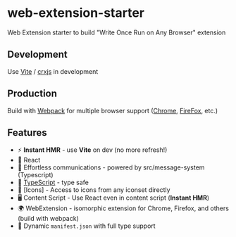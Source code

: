 # web-extension-starter
Web Extension starter to build "Write Once Run on Any Browser" extension

## Development
Use [Vite](https://vitejs.dev/) / [crxjs](https://github.com/crxjs/chrome-extension-tools) in development 

## Production
Build with [Webpack](https://webpack.js.org/) for multiple browser support ([Chrome](https://developer.chrome.com/docs/extensions/reference/), [FireFox](https://addons.mozilla.org/en-US/developers/), etc.)

## Features

- ⚡️ **Instant HMR** - use **Vite** on dev (no more refresh!)
- 🥝 React 
- 💬 Effortless communications - powered by src/message-system (Typescript)
- 🦾 [TypeScript](https://www.typescriptlang.org/) - type safe
- 🌟 [Icons] - Access to icons from any iconset directly
- 🖥 Content Script - Use React even in content script (**Instant HMR**)
- 🌍 WebExtension - isomorphic extension for Chrome, Firefox, and others (build with webpack)
- 📃 Dynamic `manifest.json` with full type support
